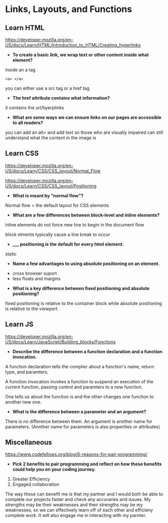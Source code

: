 # Links, Layouts, and Functions

## Learn HTML

<https://developer.mozilla.org/en-US/docs/Learn/HTML/Introduction_to_HTML/Creating_hyperlinks>

* **To create a basic link, we wrap text or other content inside what element?**

inside an a tag

```
<a> </a>
```
you can either use a src tag or a href tag

* **The href attribute contains what information?**

it contains the url/hyerplinks

* **What are some ways we can ensure links on our pages are accessible to all readers?**

you can add an alt= and add text so those who are visually impaired can still understand what the content in the image is

## Learn CSS

<https://developer.mozilla.org/en-US/docs/Learn/CSS/CSS_layout/Normal_Flow>

<https://developer.mozilla.org/en-US/docs/Learn/CSS/CSS_layout/Positioning>

* **What is meant by “normal flow”?**

Normal flow = the default layout for CSS elements

* **What are a few differences between block-level and inline elements?**

inline elements do not force new line to begin in the document flow

block elments typically cause a line break to occur

* **___ positioning is the default for every html element.**

static

* **Name a few advantages to using absolute positioning on an element.**

- cross browser suport
- less floats and margins



* **What is a key difference between fixed positioning and absolute positioning?**

fixed positioning is relative to the container block while absolute positioning is relative to the viewport


## Learn JS

<https://developer.mozilla.org/en-US/docs/Learn/JavaScript/Building_blocks/Functions>

* **Describe the difference between a function declaration and a function invocation.**

A function declaration tells the complier about a function's name, return type, and paramters.

A function invocation invokes a function to suspend an execution of the current function, passing control and paramters to a new function. 

One tells us about the function is and the other changes one function to another new one. 


* **What is the difference between a parameter and an argument?**

There is no difference between them. An argument is another name for parameters. (Another name for parameters is also properities or attributes)

## Miscellaneous

<https://www.codefellows.org/blog/6-reasons-for-pair-programming/>

* **Pick 2 benefits to pair programming and reflect on how these benefits could help you on your coding journey.**

1. Greater Efficiency
2. Engaged collaboration

The way these can benefit me is that my partner and I would both be able to complete our projects faster and check any accuraries and issues. My strengths may be their weaknesses and their strengths may be my weaknesses, so we can effectively learn off of each other and efficieny complete work. It will also engage me in interacting with my parnter. 